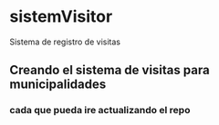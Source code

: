 # sistemVisitor
Sistema de registro de visitas
## Creando el sistema de visitas para municipalidades
### cada que pueda ire actualizando el repo
